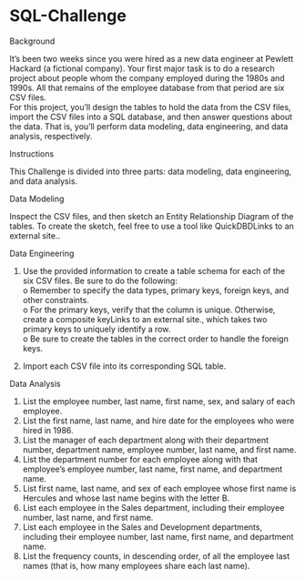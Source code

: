 # SQL-Challenge<br>

Background<br>

It’s been two weeks since you were hired as a new data engineer at Pewlett Hackard (a fictional company). Your first major task is to do a research project about people whom the company employed during the 1980s and 1990s. All that remains of the employee database from that period are six CSV files.<br>
For this project, you’ll design the tables to hold the data from the CSV files, import the CSV files into a SQL database, and then answer questions about the data. That is, you’ll perform data modeling, data engineering, and data analysis, respectively.<br>

Instructions<br>

This Challenge is divided into three parts: data modeling, data engineering, and data analysis.<br>

Data Modeling<br>

Inspect the CSV files, and then sketch an Entity Relationship Diagram of the tables. To create the sketch, feel free to use a tool like QuickDBDLinks to an external site..<br>

Data Engineering<br>
1.	Use the provided information to create a table schema for each of the six CSV files. Be sure to do the following:<br>
o	Remember to specify the data types, primary keys, foreign keys, and other constraints.<br>
o	For the primary keys, verify that the column is unique. Otherwise, create a composite keyLinks to an external site., which takes two primary keys to uniquely identify a row.<br>
o	Be sure to create the tables in the correct order to handle the foreign keys.<br>

2.	Import each CSV file into its corresponding SQL table.<br>

Data Analysis<br>
1.	List the employee number, last name, first name, sex, and salary of each employee.<br>
2.	List the first name, last name, and hire date for the employees who were hired in 1986.<br>
3.	List the manager of each department along with their department number, department name, employee number, last name, and first name.<br>
4.	List the department number for each employee along with that employee’s employee number, last name, first name, and department name.<br>
5.	List first name, last name, and sex of each employee whose first name is Hercules and whose last name begins with the letter B.<br>
6.	List each employee in the Sales department, including their employee number, last name, and first name.<br>
7.	List each employee in the Sales and Development departments, including their employee number, last name, first name, and department name.<br>
8.	List the frequency counts, in descending order, of all the employee last names (that is, how many employees share each last name).<br>

